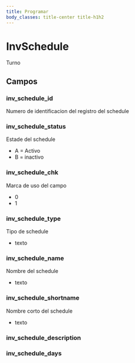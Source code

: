 ```yaml
---
title: Programar
body_classes: title-center title-h1h2
---
```


# InvSchedule
Turno 


## Campos 
### inv_schedule_id
Numero de identificacion del registro del schedule 


### inv_schedule_status
Estade del schedule
- A = Activo
- B = inactivo



### inv_schedule_chk
Marca de uso del campo 
- 0
- 1

### inv_schedule_type 
Tipo de schedule 
- texto

### inv_schedule_name
Nombre del schedule 
- texto 

### inv_schedule_shortname
Nombre corto del schedule 
- texto 

### inv_schedule_description



### inv_schedule_days 